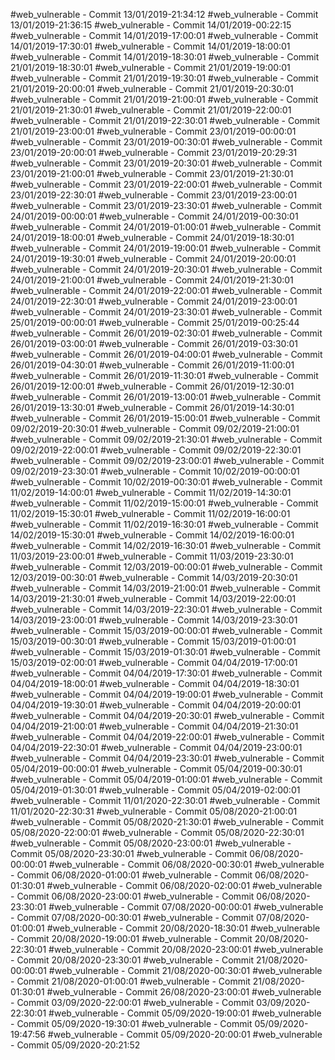 #web_vulnerable - Commit 13/01/2019-21:34:12
#web_vulnerable - Commit 13/01/2019-21:36:15
#web_vulnerable - Commit 14/01/2019-00:22:15
#web_vulnerable - Commit 14/01/2019-17:00:01
#web_vulnerable - Commit 14/01/2019-17:30:01
#web_vulnerable - Commit 14/01/2019-18:00:01
#web_vulnerable - Commit 14/01/2019-18:30:01
#web_vulnerable - Commit 21/01/2019-18:30:01
#web_vulnerable - Commit 21/01/2019-19:00:01
#web_vulnerable - Commit 21/01/2019-19:30:01
#web_vulnerable - Commit 21/01/2019-20:00:01
#web_vulnerable - Commit 21/01/2019-20:30:01
#web_vulnerable - Commit 21/01/2019-21:00:01
#web_vulnerable - Commit 21/01/2019-21:30:01
#web_vulnerable - Commit 21/01/2019-22:00:01
#web_vulnerable - Commit 21/01/2019-22:30:01
#web_vulnerable - Commit 21/01/2019-23:00:01
#web_vulnerable - Commit 23/01/2019-00:00:01
#web_vulnerable - Commit 23/01/2019-00:30:01
#web_vulnerable - Commit 23/01/2019-20:00:01
#web_vulnerable - Commit 23/01/2019-20:29:31
#web_vulnerable - Commit 23/01/2019-20:30:01
#web_vulnerable - Commit 23/01/2019-21:00:01
#web_vulnerable - Commit 23/01/2019-21:30:01
#web_vulnerable - Commit 23/01/2019-22:00:01
#web_vulnerable - Commit 23/01/2019-22:30:01
#web_vulnerable - Commit 23/01/2019-23:00:01
#web_vulnerable - Commit 23/01/2019-23:30:01
#web_vulnerable - Commit 24/01/2019-00:00:01
#web_vulnerable - Commit 24/01/2019-00:30:01
#web_vulnerable - Commit 24/01/2019-01:00:01
#web_vulnerable - Commit 24/01/2019-18:00:01
#web_vulnerable - Commit 24/01/2019-18:30:01
#web_vulnerable - Commit 24/01/2019-19:00:01
#web_vulnerable - Commit 24/01/2019-19:30:01
#web_vulnerable - Commit 24/01/2019-20:00:01
#web_vulnerable - Commit 24/01/2019-20:30:01
#web_vulnerable - Commit 24/01/2019-21:00:01
#web_vulnerable - Commit 24/01/2019-21:30:01
#web_vulnerable - Commit 24/01/2019-22:00:01
#web_vulnerable - Commit 24/01/2019-22:30:01
#web_vulnerable - Commit 24/01/2019-23:00:01
#web_vulnerable - Commit 24/01/2019-23:30:01
#web_vulnerable - Commit 25/01/2019-00:00:01
#web_vulnerable - Commit 25/01/2019-00:25:44
#web_vulnerable - Commit 26/01/2019-02:30:01
#web_vulnerable - Commit 26/01/2019-03:00:01
#web_vulnerable - Commit 26/01/2019-03:30:01
#web_vulnerable - Commit 26/01/2019-04:00:01
#web_vulnerable - Commit 26/01/2019-04:30:01
#web_vulnerable - Commit 26/01/2019-11:00:01
#web_vulnerable - Commit 26/01/2019-11:30:01
#web_vulnerable - Commit 26/01/2019-12:00:01
#web_vulnerable - Commit 26/01/2019-12:30:01
#web_vulnerable - Commit 26/01/2019-13:00:01
#web_vulnerable - Commit 26/01/2019-13:30:01
#web_vulnerable - Commit 26/01/2019-14:30:01
#web_vulnerable - Commit 26/01/2019-15:00:01
#web_vulnerable - Commit 09/02/2019-20:30:01
#web_vulnerable - Commit 09/02/2019-21:00:01
#web_vulnerable - Commit 09/02/2019-21:30:01
#web_vulnerable - Commit 09/02/2019-22:00:01
#web_vulnerable - Commit 09/02/2019-22:30:01
#web_vulnerable - Commit 09/02/2019-23:00:01
#web_vulnerable - Commit 09/02/2019-23:30:01
#web_vulnerable - Commit 10/02/2019-00:00:01
#web_vulnerable - Commit 10/02/2019-00:30:01
#web_vulnerable - Commit 11/02/2019-14:00:01
#web_vulnerable - Commit 11/02/2019-14:30:01
#web_vulnerable - Commit 11/02/2019-15:00:01
#web_vulnerable - Commit 11/02/2019-15:30:01
#web_vulnerable - Commit 11/02/2019-16:00:01
#web_vulnerable - Commit 11/02/2019-16:30:01
#web_vulnerable - Commit 14/02/2019-15:30:01
#web_vulnerable - Commit 14/02/2019-16:00:01
#web_vulnerable - Commit 14/02/2019-16:30:01
#web_vulnerable - Commit 11/03/2019-23:00:01
#web_vulnerable - Commit 11/03/2019-23:30:01
#web_vulnerable - Commit 12/03/2019-00:00:01
#web_vulnerable - Commit 12/03/2019-00:30:01
#web_vulnerable - Commit 14/03/2019-20:30:01
#web_vulnerable - Commit 14/03/2019-21:00:01
#web_vulnerable - Commit 14/03/2019-21:30:01
#web_vulnerable - Commit 14/03/2019-22:00:01
#web_vulnerable - Commit 14/03/2019-22:30:01
#web_vulnerable - Commit 14/03/2019-23:00:01
#web_vulnerable - Commit 14/03/2019-23:30:01
#web_vulnerable - Commit 15/03/2019-00:00:01
#web_vulnerable - Commit 15/03/2019-00:30:01
#web_vulnerable - Commit 15/03/2019-01:00:01
#web_vulnerable - Commit 15/03/2019-01:30:01
#web_vulnerable - Commit 15/03/2019-02:00:01
#web_vulnerable - Commit 04/04/2019-17:00:01
#web_vulnerable - Commit 04/04/2019-17:30:01
#web_vulnerable - Commit 04/04/2019-18:00:01
#web_vulnerable - Commit 04/04/2019-18:30:01
#web_vulnerable - Commit 04/04/2019-19:00:01
#web_vulnerable - Commit 04/04/2019-19:30:01
#web_vulnerable - Commit 04/04/2019-20:00:01
#web_vulnerable - Commit 04/04/2019-20:30:01
#web_vulnerable - Commit 04/04/2019-21:00:01
#web_vulnerable - Commit 04/04/2019-21:30:01
#web_vulnerable - Commit 04/04/2019-22:00:01
#web_vulnerable - Commit 04/04/2019-22:30:01
#web_vulnerable - Commit 04/04/2019-23:00:01
#web_vulnerable - Commit 04/04/2019-23:30:01
#web_vulnerable - Commit 05/04/2019-00:00:01
#web_vulnerable - Commit 05/04/2019-00:30:01
#web_vulnerable - Commit 05/04/2019-01:00:01
#web_vulnerable - Commit 05/04/2019-01:30:01
#web_vulnerable - Commit 05/04/2019-02:00:01
#web_vulnerable - Commit 11/01/2020-22:30:01
#web_vulnerable - Commit 11/01/2020-22:30:31
#web_vulnerable - Commit 05/08/2020-21:00:01
#web_vulnerable - Commit 05/08/2020-21:30:01
#web_vulnerable - Commit 05/08/2020-22:00:01
#web_vulnerable - Commit 05/08/2020-22:30:01
#web_vulnerable - Commit 05/08/2020-23:00:01
#web_vulnerable - Commit 05/08/2020-23:30:01
#web_vulnerable - Commit 06/08/2020-00:00:01
#web_vulnerable - Commit 06/08/2020-00:30:01
#web_vulnerable - Commit 06/08/2020-01:00:01
#web_vulnerable - Commit 06/08/2020-01:30:01
#web_vulnerable - Commit 06/08/2020-02:00:01
#web_vulnerable - Commit 06/08/2020-23:00:01
#web_vulnerable - Commit 06/08/2020-23:30:01
#web_vulnerable - Commit 07/08/2020-00:00:01
#web_vulnerable - Commit 07/08/2020-00:30:01
#web_vulnerable - Commit 07/08/2020-01:00:01
#web_vulnerable - Commit 20/08/2020-18:30:01
#web_vulnerable - Commit 20/08/2020-19:00:01
#web_vulnerable - Commit 20/08/2020-22:30:01
#web_vulnerable - Commit 20/08/2020-23:00:01
#web_vulnerable - Commit 20/08/2020-23:30:01
#web_vulnerable - Commit 21/08/2020-00:00:01
#web_vulnerable - Commit 21/08/2020-00:30:01
#web_vulnerable - Commit 21/08/2020-01:00:01
#web_vulnerable - Commit 21/08/2020-01:30:01
#web_vulnerable - Commit 26/08/2020-23:00:01
#web_vulnerable - Commit 03/09/2020-22:00:01
#web_vulnerable - Commit 03/09/2020-22:30:01
#web_vulnerable - Commit 05/09/2020-19:00:01
#web_vulnerable - Commit 05/09/2020-19:30:01
#web_vulnerable - Commit 05/09/2020-19:47:56
#web_vulnerable - Commit 05/09/2020-20:00:01
#web_vulnerable - Commit 05/09/2020-20:21:52
